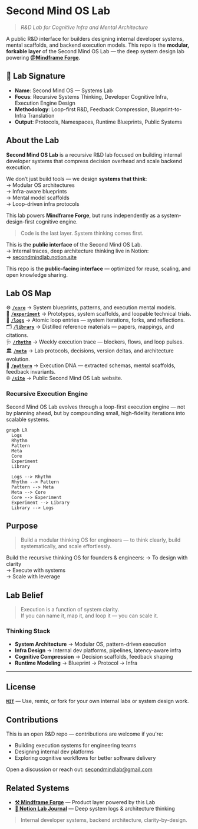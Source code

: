 # Second Mind OS Lab

> _R&D Lab for Cognitive Infra and Mental Architecture_

A public R&D interface for builders designing internal developer systems, mental scaffolds, and backend execution models.
This repo is the **modular, forkable layer** of the Second Mind OS Lab — the deep system design lab powering [**@Mindframe Forge**](https://github.com/mindfforge).

## 🧪 Lab Signature

- **Name**: Second Mind OS — Systems Lab
- **Focus**: Recursive Systems Thinking, Developer Cognitive Infra, Execution Engine Design
- **Methodology**: Loop-first R&D, Feedback Compression, Blueprint-to-Infra Translation
- **Output**: Protocols, Namespaces, Runtime Blueprints, Public Systems

## About the Lab

**Second Mind OS Lab** is a recursive R&D lab focused on building internal developer systems that compress decision overhead and scale backend execution.

We don’t just build tools — we design **systems that think**:  
→ Modular OS architectures  
→ Infra-aware blueprints  
→ Mental model scaffolds  
→ Loop-driven infra protocols

This lab powers **Mindframe Forge**, but runs independently as a system-design-first cognitive engine.

> Code is the last layer. System thinking comes first.

This is the **public interface** of the Second Mind OS Lab.  
→ Internal traces, deep architecture thinking live in Notion:  
→ [secondmindlab.notion.site](https://secondmindlab.notion.site/Second-Mind-OS-Lab-1c5af5f3c08f8095a236d220035b5b49)

This repo is the **public-facing interface** — optimized for reuse, scaling, and open knowledge sharing.

## Lab OS Map

⚙️ [**`/core`**](./core/README.md) → System blueprints, patterns, and execution mental models.  
🧪 [**`/experiment`**](./core/README.md) → Prototypes, system scaffolds, and loopable technical trials.  
📃 [**`/logs`**](./logs/README.md) → Atomic loop entries — system iterations, forks, and reflections.  
🗂️ [**`/library`**](./core/README.md) → Distilled reference materials — papers, mappings, and citations.  
🩺 [**`/rhythm`**](./core/README.md) → Weekly execution trace — blockers, flows, and loop pulses.  
🏛 [**`/meta`**](./core/README.md) → Lab protocols, decisions, version deltas, and architecture evolution.  
🧬 [**`/pattern`**](./core/README.md) → Execution DNA — extracted schemas, mental scaffolds, feedback invariants.  
🌐 [**`/site`**](./core/README.md) → Public Second Mind OS Lab website.

### Recursive Execution Engine

Second Mind OS Lab evolves through a loop-first execution engine — not by planning ahead, but by compounding small, high-fidelity iterations into scalable systems.

```mermaid
graph LR
  Logs
  Rhythm
  Pattern
  Meta
  Core
  Experiment
  Library

  Logs --> Rhythm
  Rhythm --> Pattern
  Pattern --> Meta
  Meta --> Core
  Core --> Experiment
  Experiment --> Library
  Library --> Logs
```

## Purpose

> Build a modular thinking OS for engineers — to think clearly, build systematically, and scale effortlessly.

Build the recursive thinking OS for founders & engineers:
→ To design with clarity  
→ Execute with systems  
→ Scale with leverage

## Lab Belief

> Execution is a function of system clarity.  
> If you can name it, map it, and loop it — you can scale it.

### Thinking Stack

- **System Architecture** → Modular OS, pattern-driven execution
- **Infra Design** → Internal dev platforms, pipelines, latency-aware infra
- **Cognitive Compression** → Decision scaffolds, feedback shaping
- **Runtime Modeling** → Blueprint → Protocol → Infra

---

## License

[**`MIT`**](./MIT) — Use, remix, or fork for your own internal labs or system design work.

## Contributions

This is an open R&D repo — contributions are welcome if you're:

- Building execution systems for engineering teams
- Designing internal dev platforms
- Exploring cognitive workflows for better software delivery

Open a discussion or reach out:
[secondmindlab@gmail.com](mailto:secondmindlab@gmail.com)

## Related Systems

- [**⚒️ Mindframe Forge**](https://github.com/mindfforge) — Product layer powered by this Lab
- [**🧪 Notion Lab Journal**](https://secondmindlab.notion.site/Second-Mind-OS-Lab-1c5af5f3c08f8095a236d220035b5b49) — Deep system logs & architecture thinking

> Internal developer systems, backend architecture, clarity-by-design.
